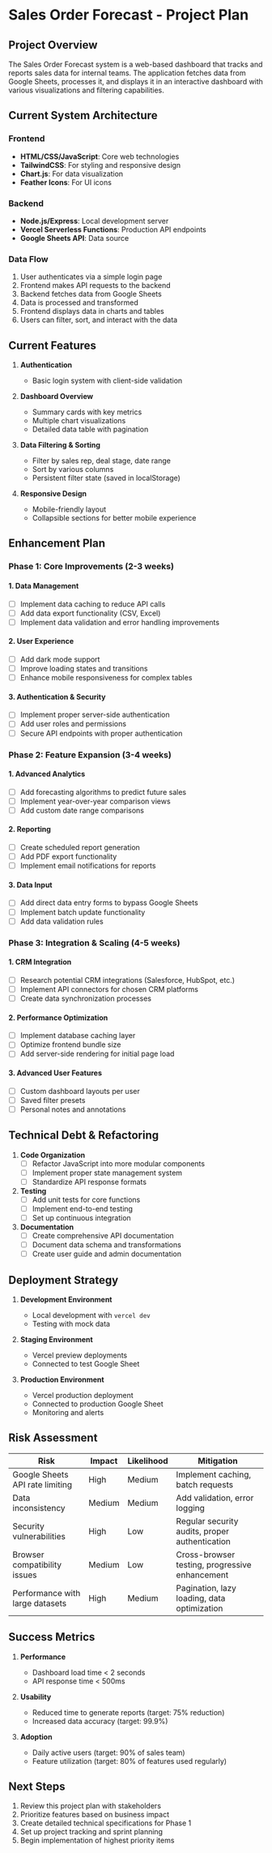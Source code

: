 # Sales Order Forecast - Project Plan

## Project Overview

The Sales Order Forecast system is a web-based dashboard that tracks and reports sales data for internal teams. The application fetches data from Google Sheets, processes it, and displays it in an interactive dashboard with various visualizations and filtering capabilities.

## Current System Architecture

### Frontend
- **HTML/CSS/JavaScript**: Core web technologies
- **TailwindCSS**: For styling and responsive design
- **Chart.js**: For data visualization
- **Feather Icons**: For UI icons

### Backend
- **Node.js/Express**: Local development server
- **Vercel Serverless Functions**: Production API endpoints
- **Google Sheets API**: Data source

### Data Flow
1. User authenticates via a simple login page
2. Frontend makes API requests to the backend
3. Backend fetches data from Google Sheets
4. Data is processed and transformed
5. Frontend displays data in charts and tables
6. Users can filter, sort, and interact with the data

## Current Features

1. **Authentication**
   - Basic login system with client-side validation

2. **Dashboard Overview**
   - Summary cards with key metrics
   - Multiple chart visualizations
   - Detailed data table with pagination

3. **Data Filtering & Sorting**
   - Filter by sales rep, deal stage, date range
   - Sort by various columns
   - Persistent filter state (saved in localStorage)

4. **Responsive Design**
   - Mobile-friendly layout
   - Collapsible sections for better mobile experience

## Enhancement Plan

### Phase 1: Core Improvements (2-3 weeks)

#### 1. Data Management
- [ ] Implement data caching to reduce API calls
- [ ] Add data export functionality (CSV, Excel)
- [ ] Implement data validation and error handling improvements

#### 2. User Experience
- [ ] Add dark mode support
- [ ] Improve loading states and transitions
- [ ] Enhance mobile responsiveness for complex tables

#### 3. Authentication & Security
- [ ] Implement proper server-side authentication
- [ ] Add user roles and permissions
- [ ] Secure API endpoints with proper authentication

### Phase 2: Feature Expansion (3-4 weeks)

#### 1. Advanced Analytics
- [ ] Add forecasting algorithms to predict future sales
- [ ] Implement year-over-year comparison views
- [ ] Add custom date range comparisons

#### 2. Reporting
- [ ] Create scheduled report generation
- [ ] Add PDF export functionality
- [ ] Implement email notifications for reports

#### 3. Data Input
- [ ] Add direct data entry forms to bypass Google Sheets
- [ ] Implement batch update functionality
- [ ] Add data validation rules

### Phase 3: Integration & Scaling (4-5 weeks)

#### 1. CRM Integration
- [ ] Research potential CRM integrations (Salesforce, HubSpot, etc.)
- [ ] Implement API connectors for chosen CRM platforms
- [ ] Create data synchronization processes

#### 2. Performance Optimization
- [ ] Implement database caching layer
- [ ] Optimize frontend bundle size
- [ ] Add server-side rendering for initial page load

#### 3. Advanced User Features
- [ ] Custom dashboard layouts per user
- [ ] Saved filter presets
- [ ] Personal notes and annotations

## Technical Debt & Refactoring

1. **Code Organization**
   - [ ] Refactor JavaScript into more modular components
   - [ ] Implement proper state management system
   - [ ] Standardize API response formats

2. **Testing**
   - [ ] Add unit tests for core functions
   - [ ] Implement end-to-end testing
   - [ ] Set up continuous integration

3. **Documentation**
   - [ ] Create comprehensive API documentation
   - [ ] Document data schema and transformations
   - [ ] Create user guide and admin documentation

## Deployment Strategy

1. **Development Environment**
   - Local development with `vercel dev`
   - Testing with mock data

2. **Staging Environment**
   - Vercel preview deployments
   - Connected to test Google Sheet

3. **Production Environment**
   - Vercel production deployment
   - Connected to production Google Sheet
   - Monitoring and alerts

## Risk Assessment

| Risk | Impact | Likelihood | Mitigation |
|------|--------|------------|------------|
| Google Sheets API rate limiting | High | Medium | Implement caching, batch requests |
| Data inconsistency | Medium | Medium | Add validation, error logging |
| Security vulnerabilities | High | Low | Regular security audits, proper authentication |
| Browser compatibility issues | Medium | Low | Cross-browser testing, progressive enhancement |
| Performance with large datasets | High | Medium | Pagination, lazy loading, data optimization |

## Success Metrics

1. **Performance**
   - Dashboard load time < 2 seconds
   - API response time < 500ms

2. **Usability**
   - Reduced time to generate reports (target: 75% reduction)
   - Increased data accuracy (target: 99.9%)

3. **Adoption**
   - Daily active users (target: 90% of sales team)
   - Feature utilization (target: 80% of features used regularly)

## Next Steps

1. Review this project plan with stakeholders
2. Prioritize features based on business impact
3. Create detailed technical specifications for Phase 1
4. Set up project tracking and sprint planning
5. Begin implementation of highest priority items
